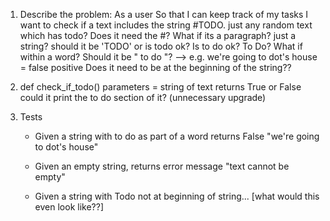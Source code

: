 1. Describe the problem:
    As a user
    So that I can keep track of my tasks
    I want to check if a text includes the string #TODO.
    just any random text which has todo? Does it need the #?
    What if its a paragraph?
    just a string?
    should it be 'TODO' or is todo ok? Is to do ok? To Do?
    What if within a word? Should it be " to do "? --> e.g. we're going to dot's house = false positive
    Does it need to be at the beginning of the string??


2. def check_if_todo()
    parameters = string of text
    returns True or False
    could it print the to do section of it? (unnecessary upgrade)

3. Tests
    <!-- - Given a string commencing in 'TODO', returns True TODO: clean the bathroom
    - Given a string commencing in "To do" returns True
    - Given a string commencing in 'todo' returns True -->
    <!-- - Given a string commencing in To Do returns True
    - Given a string with multiple sentences which contains Todo in second sentece, return True
    - Given a string with no todo in at all, return false
    - Given a string with multiple sentences but no todo, return False  -->
    <!-- - given a string with todo as part of a word returns False "I have a pet pentodon" -->
    - Given a string with to do as part of a word returns False "we're going to dot's house"
    - Given an empty string, returns error message "text cannot be empty"

    - Given a string with Todo not at beginning of string... [what would this even look like??]